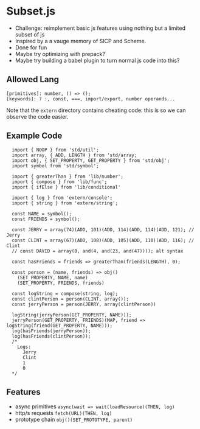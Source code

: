 # Subset.js

- Challenge: reimplement basic js features using nothing but a limited subset of js
- Inspired by a a vauge memory of SICP and Scheme.
- Done for fun
- Maybe try optimizing with prepack?
- Maybe try building a babel plugin to turn normal js code into this?

## Allowed Lang
```
[primitives]: number, () => ();
[keywords]: ? :, const, ===, import/export, number operands...
```
Note that the `extern` directory contains cheating code: this is so we can observe the code easier.

## Example Code
```
  import { NOOP } from 'std/util';
  import array, { ADD, LENGTH } from 'std/array;
  import obj, { SET_PROPERTY, GET_PROPERTY } from 'std/obj';
  import symbol from 'std/symbol';

  import { greaterThan } from 'lib/number';
  import { compose } from 'lib/func';
  import { ifElse } from 'lib/conditional'

  import { log } from 'extern/console';
  import { string } from 'extern/string';

  const NAME = symbol();
  const FRIENDS = symbol();

  const JERRY = array(74)(ADD, 101)(ADD, 114)(ADD, 114)(ADD, 121); // Jerry
  const CLINT = array(67)(ADD, 108)(ADD, 105)(ADD, 110)(ADD, 116); // Clint
  // const DAVID = array(0, and(4, and(23, and(47)))); alt syntax

  const hasFriends = friends => greaterThan(friends(LENGTH), 0);

  const person = (name, friends) => obj()
    (SET_PROPERTY, NAME, name)
    (SET_PROPERTY, FRIENDS, friends)

  const logString = compose(string, log);
  const clintPerson = person(CLINT, array());
  const jerryPerson = person(JERRY, array(clintPerson))

  logString(jerryPerson(GET_PROPERTY, NAME)));
  jerryPerson(GET_PROPERTY, FRIENDS)(MAP, friend => logString(friend(GET_PROPERTY, NAME)));
  log(hasFriends(jerryPerson));
  log(hasFriends(clintPerson));
  /*
    Logs:
      Jerry
      Clint
      1
      0
  */
```

## Features
- async primitives `async(wait => wait(loadResource)(THEN, log)`
- http/s requests `fetch(URL)(THEN, log)`
- prototype chain `obj()(SET_PROTOTYPE, parent)`